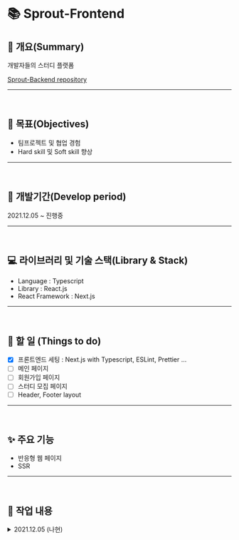 # 📚 Sprout-Frontend

## 📖 개요(Summary)

개발자들의 스터디 플랫폼

[Sprout-Backend repository](https://github.com/TEAM-ARK/sprout-backend)

---

<br />

## 🎯 목표(Objectives)

- 팀프로젝트 및 협업 경험
- Hard skill 및 Soft skill 향상

---

<br />

## 📆 개발기간(Develop period)

2021.12.05 ~ 진행중

---

<br />

## 💻 라이브러리 및 기술 스택(Library & Stack)

- Language : Typescript
- Library : React.js
- React Framework : Next.js

---

<br />

## 📑 할 일 (Things to do)

- [x] 프론트엔드 세팅 : Next.js with Typescript, ESLint, Prettier ...
- [ ] 메인 페이지
- [ ] 회원가입 페이지
- [ ] 스터디 모집 페이지
- [ ] Header, Footer layout

---

<br />

## ✨ 주요 기능

- 반응형 웹 페이지
- SSR

---

<br />

## 📗 작업 내용

<details>
<summary>2021.12.05 (나현)</summary>

## 개발 환경 세팅

- Next.js with Typescript, ESLint, Prettier 설치([WIKI](<https://github.com/TEAM-ARK/sprout-front/wiki/%EA%B0%9C%EB%B0%9C-%ED%99%98%EA%B2%BD-%EC%84%B8%ED%8C%85%ED%95%98%EA%B8%B0(Next.js-with-Typescript,-ESLint,-Prettier)>)에 설치 과정 정리)
- Sprout-Front readme.md 생성
- git repository에 project 생성

</details>
